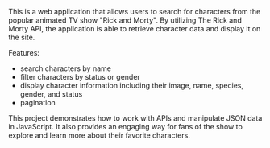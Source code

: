 This is a web application that allows users to search for characters from the popular animated TV show "Rick and Morty". By utilizing The Rick and Morty API, the application is able to retrieve character data and display it on the site.

Features:
- search characters by name
- filter characters by status or gender
- display character information including their image, name, species, gender, and status
- pagination

This project demonstrates how to work with APIs and manipulate JSON data in JavaScript. It also provides an engaging way for fans of the show to explore and learn more about their favorite characters.
